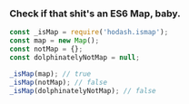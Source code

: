 ### Check if that shit's an ES6 Map, baby.

``` javascript
const _isMap = require('hodash.ismap');
const map = new Map();
const notMap = {};
const dolphinatelyNotMap = null;

_isMap(map); // true
_isMap(notMap); // false
_isMap(dolphinatelyNotMap); // false
```